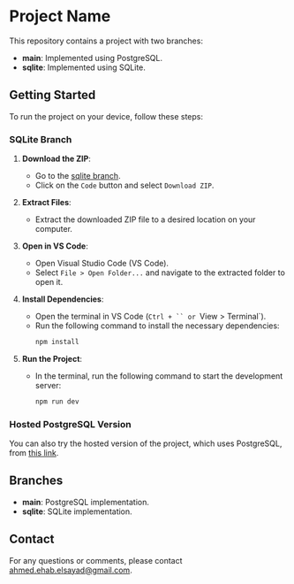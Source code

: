 # Project Name

This repository contains a project with two branches:
- **main**: Implemented using PostgreSQL.
- **sqlite**: Implemented using SQLite.

## Getting Started

To run the project on your device, follow these steps:

### SQLite Branch

1. **Download the ZIP**:
   - Go to the [sqlite branch](https://github.com/HunterXNB/Slash-Blog/tree/sqlite).
   - Click on the `Code` button and select `Download ZIP`.

2. **Extract Files**:
   - Extract the downloaded ZIP file to a desired location on your computer.

3. **Open in VS Code**:
   - Open Visual Studio Code (VS Code).
   - Select `File > Open Folder...` and navigate to the extracted folder to open it.

4. **Install Dependencies**:
   - Open the terminal in VS Code (`Ctrl + `` or `View > Terminal`).
   - Run the following command to install the necessary dependencies:
     ```bash
     npm install
     ```

5. **Run the Project**:
   - In the terminal, run the following command to start the development server:
     ```bash
     npm run dev
     ```

### Hosted PostgreSQL Version

You can also try the hosted version of the project, which uses PostgreSQL, from [this link](https://slash-blog-iqki.vercel.app/).

## Branches

- **main**: PostgreSQL implementation.
- **sqlite**: SQLite implementation.


## Contact

For any questions or comments, please contact [ahmed.ehab.elsayad@gmail.com](mailto:ahmed.ehab.elsayad@gmail.com).

